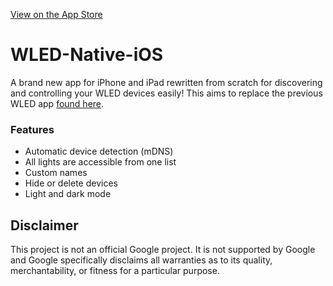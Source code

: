[View on the App Store](https://apps.apple.com/us/app/wled-native/id6446207239)

# WLED-Native-iOS
A brand new app for iPhone and iPad rewritten from scratch for discovering and controlling your WLED devices easily!
This aims to replace the previous WLED app [found here](https://github.com/Aircoookie/WLED-App).

### Features
- Automatic device detection (mDNS)
- All lights are accessible from one list
- Custom names
- Hide or delete devices
- Light and dark mode

## Disclaimer

This project is not an official Google project. It is not supported by
Google and Google specifically disclaims all warranties as to its quality,
merchantability, or fitness for a particular purpose.

